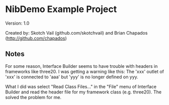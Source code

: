 
NibDemo Example Project
=======================

Version: 1.0

Created by: Skotch Vail (github.com/skotchvail) and Brian Chapados (http://github.com/chapados)

Notes
-----

For some reason, Interface Builder seems to have trouble with headers in frameworks like three20.
I was getting a warning like this:
    The 'xxx' outlet of 'xxx' is connected to 'aaa' but 'yyy' is no longer defined on yyy.

What I did was select "Read Class Files..." in the "File" menu of Interface Builder and read the
header file for my framework class (e.g. three20). The solved the problem for me.
